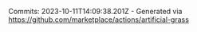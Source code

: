 Commits: 2023-10-11T14:09:38.201Z - Generated via https://github.com/marketplace/actions/artificial-grass
<br>
